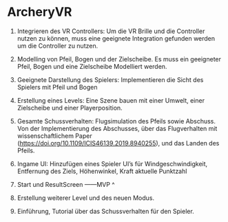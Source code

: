 # ArcheryVR

1. Integrieren des VR Controllers: 
  Um die VR Brille und die Controller nutzen zu können, muss eine geeignete Integration gefunden
  werden um die Controller zu nutzen.

2. Modelling von Pfeil, Bogen und der Zielscheibe.
   Es muss ein geeigneter Pfeil, Bogen und eine Zielscheibe Modelliert werden.

3. Geeignete Darstellung des Spielers:
  Implementieren die Sicht des Spielers mit Pfeil und Bogen

4. Erstellung eines Levels:
  Eine Szene bauen mit einer Umwelt, einer Zielscheibe und einer Playerposition.

5. Gesamte Schussverhalten:
  Flugsimulation des Pfeils sowie Abschuss.
  Von der Implementierung des Abschusses, über das Flugverhalten mit wissenschaftlichem Paper
  (https://doi.org/10.1109/ICIS46139.2019.8940255), und das Landen des Pfeils.

6. Ingame UI:
  Hinzufügen eines Spieler UI’s für Windgeschwindigkeit,
	  Entfernung des Ziels,
    Höhenwinkel,
    Kraft
    aktuelle Punktzahl

7. Start und ResultScreen
——MVP ^

8. Erstellung weiterer Level und des neuen Modus.

9. Einführung, Tutorial über das Schussverhalten für den Spieler.
